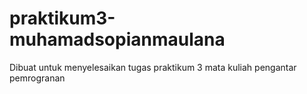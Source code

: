 # praktikum3-muhamadsopianmaulana
Dibuat untuk menyelesaikan tugas praktikum 3 mata kuliah pengantar pemrogranan
